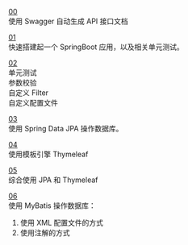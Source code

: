
[00](https://github.com/Volong/springboot-learning/tree/swagger)  
使用 Swagger 自动生成 API 接口文档

[01](https://github.com/Volong/springboot-learning/tree/gitchat/chapter02)  
快速搭建起一个 SpringBoot 应用，以及相关单元测试。  

[02](https://github.com/Volong/springboot-learning/tree/gitchat/chapter03)  
单元测试  
参数校验  
自定义 Filter  
自定义配置文件  

[03](https://github.com/Volong/springboot-learning/tree/gitchat/chapter04)  
使用 Spring Data JPA 操作数据库。

[04](https://github.com/Volong/springboot-learning/tree/gitchat/chapter05)  
使用模板引擎 Thymeleaf

[05](https://github.com/Volong/springboot-learning/tree/gitchat/chapter06)  
综合使用 JPA 和 Thymeleaf 

[06](https://github.com/Volong/springboot-learning/tree/gitchat/chapter07)  
使用 MyBatis 操作数据库：
1. 使用 XML 配置文件的方式
2. 使用注解的方式

